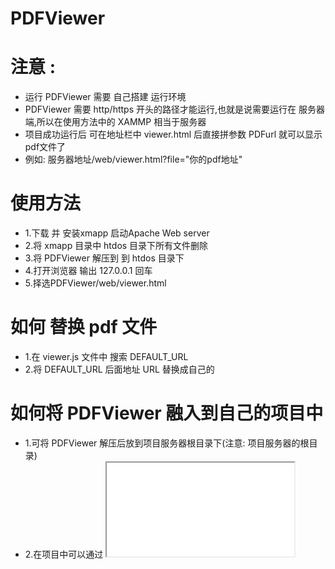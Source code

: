 # PDFViewer 

# 注意 : 
* 运行 PDFViewer 需要 自己搭建 运行环境
* PDFViewer 需要 http/https 开头的路径才能运行,也就是说需要运行在 服务器端,所以在使用方法中的 XAMMP 相当于服务器
* 项目成功运行后 可在地址栏中 viewer.html 后直接拼参数 PDFurl 就可以显示pdf文件了
* 例如: 服务器地址/web/viewer.html?file="你的pdf地址"

# 使用方法
* 1.下载 并 安装xmapp 启动Apache Web server
* 2.将 xmapp 目录中 htdos 目录下所有文件删除
* 3.将 PDFViewer 解压到 到 htdos 目录下
* 4.打开浏览器 输出 127.0.0.1 回车
* 5.择选PDFViewer/web/viewer.html

# 如何 替换 pdf 文件
* 1.在 viewer.js 文件中 搜索 DEFAULT_URL 
* 2.将 DEFAULT_URL 后面地址 URL 替换成自己的 

# 如何将 PDFViewer 融入到自己的项目中
* 1.可将 PDFViewer 解压后放到项目服务器根目录下(注意: 项目服务器的根目录) 
* 2.在项目中可以通过 <iframe src="服务器地址/web/index.html?file='你的PDF文件地址'"></ifrmae>

# 联系我
bianliuzhu@gmail.com

